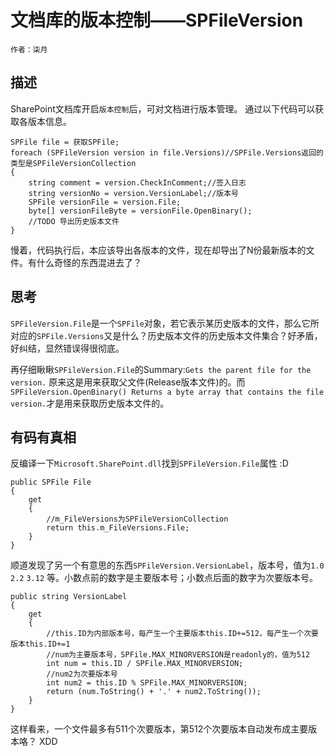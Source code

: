 # 文档库的版本控制——SPFileVersion
   	作者：柒月

## 描述 
SharePoint文档库开启`版本控制`后，可对文档进行版本管理。
通过以下代码可以获取各版本信息。
```
SPFile file = 获取SPFile;
foreach (SPFileVersion version in file.Versions)//SPFile.Versions返回的类型是SPFileVersionCollection
{
    string comment = version.CheckInComment;//签入日志
    string versionNo = version.VersionLabel;//版本号
    SPFile versionFile = version.File;
    byte[] versionFileByte = versionFile.OpenBinary();
    //TODO 导出历史版本文件
}
```
慢着，代码执行后，本应该导出各版本的文件，现在却导出了N份最新版本的文件。有什么奇怪的东西混进去了？
## 思考 
`SPFileVersion.File`是一个`SPFile`对象，若它表示某历史版本的文件，那么它所对应的`SPFile.Versions`又是什么？历史版本文件的历史版本文件集合？好矛盾，好纠结，显然错误得很彻底。

再仔细瞅瞅`SPFileVersion.File`的Summary:`Gets the parent file for the version.` 原来这是用来获取父文件(Release版本文件)的。而`SPFileVersion.OpenBinary() Returns a byte array that contains the file version.`才是用来获取历史版本文件的。
## 有码有真相 
反编译一下`Microsoft.SharePoint.dll`找到`SPFileVersion.File`属性   :D
```
public SPFile File
{
    get
    {
        //m_FileVersions为SPFileVersionCollection
        return this.m_FileVersions.File;
    }
}

```
顺道发现了另一个有意思的东西`SPFileVersion.VersionLabel`，版本号，值为`1.0`  `2.2`  `3.12` 等。小数点前的数字是主要版本号；小数点后面的数字为次要版本号。
```
public string VersionLabel
{
    get
    {
        //this.ID为内部版本号，每产生一个主要版本this.ID+=512，每产生一个次要版本this.ID+=1
        //num为主要版本号，SPFile.MAX_MINORVERSION是readonly的，值为512
        int num = this.ID / SPFile.MAX_MINORVERSION;
        //num2为次要版本号
        int num2 = this.ID % SPFile.MAX_MINORVERSION;
        return (num.ToString() + '.' + num2.ToString());
    }
}

```
这样看来，一个文件最多有511个次要版本，第512个次要版本自动发布成主要版本咯？  XDD

